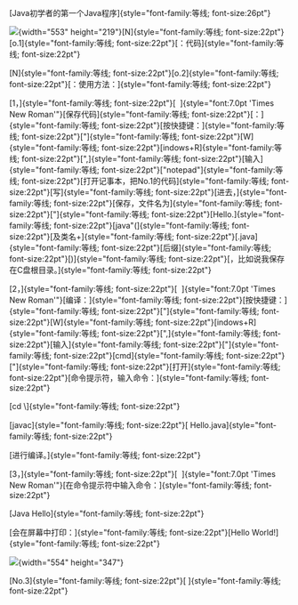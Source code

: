 <div>

[Java初学者的第一个Java程序]{style="font-family:等线; font-size:26pt"}

![](5d75890e-8e6b-45ab-907c-5e2207ade1d7.001.png){width="553"
height="219"}[N]{style="font-family:等线; font-size:22pt"}[o.1]{style="font-family:等线; font-size:22pt"}[：代码]{style="font-family:等线; font-size:22pt"}

[N]{style="font-family:等线; font-size:22pt"}[o.2]{style="font-family:等线; font-size:22pt"}[：使用方法：]{style="font-family:等线; font-size:22pt"}

[1，]{style="font-family:等线; font-size:22pt"}[ 
]{style="font:7.0pt 'Times New Roman'"}[保存代码]{style="font-family:等线; font-size:22pt"}[：]{style="font-family:等线; font-size:22pt"}[按快捷键：]{style="font-family:等线; font-size:22pt"}["]{style="font-family:等线; font-size:22pt"}[W]{style="font-family:等线; font-size:22pt"}[indows+R]{style="font-family:等线; font-size:22pt"}[",]{style="font-family:等线; font-size:22pt"}[输入]{style="font-family:等线; font-size:22pt"}["notepad"]{style="font-family:等线; font-size:22pt"}[打开记事本，把No.1的代码]{style="font-family:等线; font-size:22pt"}[写]{style="font-family:等线; font-size:22pt"}[进去，]{style="font-family:等线; font-size:22pt"}[保存，文件名为]{style="font-family:等线; font-size:22pt"}["]{style="font-family:等线; font-size:22pt"}[Hello.]{style="font-family:等线; font-size:22pt"}[java"(]{style="font-family:等线; font-size:22pt"}[及类名+]{style="font-family:等线; font-size:22pt"}[.java]{style="font-family:等线; font-size:22pt"}[后缀]{style="font-family:等线; font-size:22pt"}[)]{style="font-family:等线; font-size:22pt"}[，比如说我保存在C盘根目录。]{style="font-family:等线; font-size:22pt"}

[2，]{style="font-family:等线; font-size:22pt"}[ 
]{style="font:7.0pt 'Times New Roman'"}[编译：]{style="font-family:等线; font-size:22pt"}[按快捷键：]{style="font-family:等线; font-size:22pt"}["]{style="font-family:等线; font-size:22pt"}[W]{style="font-family:等线; font-size:22pt"}[indows+R]{style="font-family:等线; font-size:22pt"}[",]{style="font-family:等线; font-size:22pt"}[输入]{style="font-family:等线; font-size:22pt"}["]{style="font-family:等线; font-size:22pt"}[cmd]{style="font-family:等线; font-size:22pt"}["]{style="font-family:等线; font-size:22pt"}[打开]{style="font-family:等线; font-size:22pt"}[命令提示符，输入命令：]{style="font-family:等线; font-size:22pt"}

[cd \\]{style="font-family:等线; font-size:22pt"}

[javac]{style="font-family:等线; font-size:22pt"}[
Hello.java]{style="font-family:等线; font-size:22pt"}

[进行编译。]{style="font-family:等线; font-size:22pt"}

[3，]{style="font-family:等线; font-size:22pt"}[ 
]{style="font:7.0pt 'Times New Roman'"}[在命令提示符中输入命令：]{style="font-family:等线; font-size:22pt"}

[Java Hello]{style="font-family:等线; font-size:22pt"}

[会在屏幕中打印：]{style="font-family:等线; font-size:22pt"}[Hello
World!]{style="font-family:等线; font-size:22pt"}

![](https://github.com/WeChat666/Java_/raw/master/cs.gif){width="554"
height="347"}

[No.3]{style="font-family:等线; font-size:22pt"}[
]{style="font-family:等线; font-size:22pt"}

</div>

<div class="cnzz" style="display: none;">

</div>
